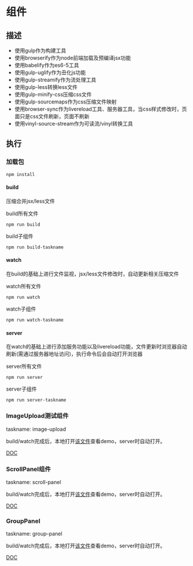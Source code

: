 # 组件

## 描述

* 使用gulp作为构建工具
* 使用browserify作为node前端加载及预编译jsx功能
* 使用babelify作为es6-5工具
* 使用gulp-uglify作为丑化js功能
* 使用gulp-streamify作为流处理工具
* 使用gulp-less转换less文件
* 使用gulp-minify-css压缩css文件
* 使用gulp-sourcemaps作为css压缩文件映射
* 使用browser-sync作为livereload工具、服务器工具，当css样式修改时，页面只是css文件刷新，页面不刷新
* 使用vinyl-source-stream作为可读流/vinyl转换工具

## 执行

### 加载包

	npm install

#### build

压缩合并jsx/less文件

build所有文件

	npm run build

build子组件	

	npm run build-taskname


#### watch

在build的基础上进行文件监视，jsx/less文件修改时，自动更新相关压缩文件

watch所有文件

	npm run watch

watch子组件

	npm run watch-taskname


#### server

在watch的基础上进行添加服务功能以及livereload功能，文件更新时浏览器自动刷新(需通过服务器地址访问)，执行命令后会自动打开浏览器

server所有文件

	npm run server

server子组件

	npm run server-taskname


### ImageUpload测试组件

taskname: image-upload

build/watch完成后，本地打开[该文件](src/image_upload/index.html)查看demo，server时自动打开。

[DOC](src/image_upload/README.md)

### ScrollPanel组件

taskname: scroll-panel

build/watch完成后，本地打开[该文件](src/scroll_panel/index.html)查看demo，server时自动打开。

[DOC](src/scroll_panel/README.md)

### GroupPanel

taskname: group-panel

build/watch完成后，本地打开[该文件](src/group_panel/index.html)查看demo，server时自动打开。

[DOC](src/group_panel/README.md)